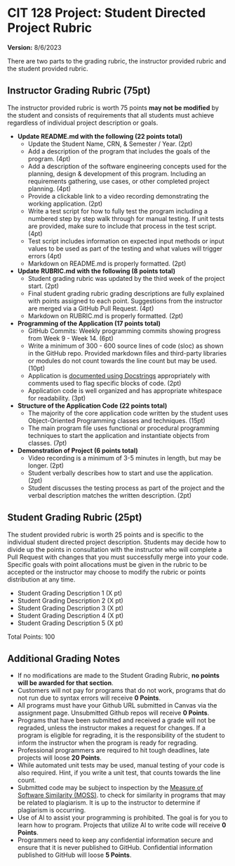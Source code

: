 # CIT 128 Project: Student Directed Project Rubric

**Version:** 8/6/2023

There are two parts to the grading rubric, the instructor provided rubric and the student provided rubric.

## Instructor Grading Rubric (75pt)

The instructor provided rubric is worth 75 points **may not be modified** by the student and consists of requirements that all students must achieve regardless of individual project description or goals.

* **Update README.md with the following (22 points total)**
  * Update the Student Name, CRN, & Semester / Year. (2pt)
  * Add a description of the program that includes the goals of the program. (4pt)
  * Add a description of the software engineering concepts used for the planning, design & development of this program. Including an requirements gathering, use cases, or other completed project planning. (4pt)
  * Provide a clickable link to a video recording demonstrating the working application. (2pt)
  * Write a test script for how to fully test the program including a numbered step by step walk through for manual testing. If unit tests are provided, make sure to include that process in the test script. (4pt)
  * Test script includes information on expected input methods or input values to be used as part of the testing and what values will trigger errors (4pt)
  * Markdown on README.md is properly formatted. (2pt)
* **Update RUBRIC.md with the following (8 points total)**
  * Student grading rubric was updated by the third week of the project start. (2pt)
  * Final student grading rubric grading descriptions are fully explained with points assigned to each point. Suggestions from the instructor are merged via a GitHub Pull Request. (4pt)
  * Markdown on RUBRIC.md is properly formatted. (2pt)
* **Programming of the Application (17 points total)**
  * GitHub Commits: Weekly programming commits showing progress from Week 9 - Week 14. (6pt)
  * Write a minimum of 300 - 600 source lines of code (sloc) as shown in the GitHub repo. Provided markdown files and third-party libraries or modules do not count towards the line count but may be used. (10pt)
  * Application is [documented using Docstrings](https://realpython.com/documenting-python-code/) appropriately with comments used to flag specific blocks of code. (2pt)
  * Application code is well organized and has appropriate whitespace for readability. (3pt)
* **Structure of the Application Code (22 points total)**
  * The majority of the core application code written by the student uses Object-Oriented Programming classes and techniques. (15pt)
  * The main program file uses functional or procedural programming techniques to start the application and instantiate objects from classes. (7pt)
* **Demonstration of Project (6 points total)**
  * Video recording is a minimum of 3-5 minutes in length, but may be longer. (2pt)
  * Student verbally describes how to start and use the application. (2pt)
  * Student discusses the testing process as part of the project and the verbal description matches the written description. (2pt)

## Student Grading Rubric (25pt)

The student provided rubric is worth 25 points and is specific to the individual student directed project description. Students may decide how to divide up the points in consultation with the instructor who will complete a Pull Request with changes that you must successfully merge into your code. Specific goals with point allocations must be given in the rubric to be accepted or the instructor may choose to modify the rubric or points distribution at any time.

* Student Grading Description 1 (X pt)
* Student Grading Description 2 (X pt)
* Student Grading Description 3 (X pt)
* Student Grading Description 4 (X pt)
* Student Grading Description 5 (X pt)

Total Points: 100

## Additional Grading Notes

* If no modifications are made to the Student Grading Rubric, **no points will be awarded for that section**.
* Customers will not pay for programs that do not work, programs that do not run due to syntax errors will receive **0 Points**.
* All programs must have your Github URL submitted in Canvas via the assignment page. Unsubmitted Github repos will receive **0 Points**.
* Programs that have been submitted and received a grade will not be regraded, unless the instructor makes a request for changes. If a program is eligible for regrading, it is the responsibility of the student to inform the instructor when the program is ready for regrading.
* Professional programmers are required to hit tough deadlines, late projects will loose **20 Points**.
* While automated unit tests may be used, manual testing of your code is also required. Hint, if you write a unit test, that counts towards the line count.
* Submitted code may be subject to inspection by the [Measure of Software Similarity (MOSS)](https://theory.stanford.edu/~aiken/moss/). to check for similarity in programs that may be related to plagiarism. It is up to the instructor to determine if plagiarism is occurring.
* Use of AI to assist your programming is prohibited. The goal is for you to learn how to program. Projects that utilize AI to write code will receive **0 Points**.
* Programmers need to keep any confidential information secure and ensure that it is never published to GitHub. Confidential information published to GitHub will loose **5 Points**.
